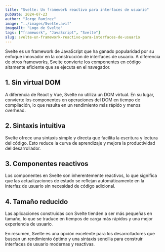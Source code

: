 ```yaml
---
title: "Svelte: Un framework reactivo para interfaces de usuario"
pubDate: 2024-07-23
author: "Jorge Ramírez"
image: "../images/Svelte.avif"
imageAlt: "Logo de Svelte"
tags: ["framework", "JavaScript", "Svelte"]
slug: svelte-un-framework-reactivo-para-interfaces-de-usuario
---
```


Svelte es un framework de JavaScript que ha ganado popularidad por su enfoque innovador en la construcción de interfaces de usuario. A diferencia de otros frameworks, Svelte convierte los componentes en código altamente eficiente que se ejecuta en el navegador.

## 1. Sin virtual DOM

A diferencia de React y Vue, Svelte no utiliza un DOM virtual. En su lugar, convierte los componentes en operaciones del DOM en tiempo de compilación, lo que resulta en un rendimiento más rápido y menos overhead.

## 2. Sintaxis intuitiva

Svelte ofrece una sintaxis simple y directa que facilita la escritura y lectura del código. Esto reduce la curva de aprendizaje y mejora la productividad del desarrollador.

## 3. Componentes reactivos

Los componentes en Svelte son inherentemente reactivos, lo que significa que las actualizaciones de estado se reflejan automáticamente en la interfaz de usuario sin necesidad de código adicional.

## 4. Tamaño reducido

Las aplicaciones construidas con Svelte tienden a ser más pequeñas en tamaño, lo que se traduce en tiempos de carga más rápidos y una mejor experiencia de usuario.

En resumen, Svelte es una opción excelente para los desarrolladores que buscan un rendimiento óptimo y una sintaxis sencilla para construir interfaces de usuario modernas y reactivas.
